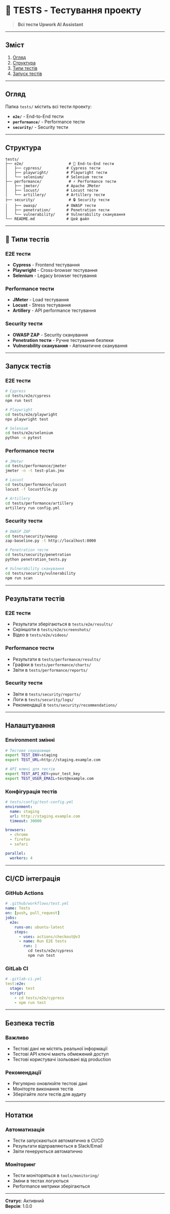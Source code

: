# 🧪 TESTS - Тестування проекту

> **Всі тести Upwork AI Assistant**

---

## Зміст

1. [Огляд](#огляд)
2. [Структура](#структура)
3. [Типи тестів](#типи-тестів)
4. [Запуск тестів](#запуск-тестів)

---

## Огляд

Папка `tests/` містить всі тести проекту:

- **`e2e/`** - End-to-End тести
- **`performance/`** - Performance тести
- **`security/`** - Security тести

---

## Структура

```
tests/
├── e2e/                    # 🔄 End-to-End тести
│   ├── cypress/           # Cypress тести
│   ├── playwright/        # Playwright тести
│   └── selenium/          # Selenium тести
├── performance/            # ⚡ Performance тести
│   ├── jmeter/            # Apache JMeter
│   ├── locust/            # Locust тести
│   └── artillery/         # Artillery тести
├── security/               # 🔒 Security тести
│   ├── owasp/             # OWASP тести
│   ├── penetration/       # Penetration тести
│   └── vulnerability/     # Vulnerability сканування
└── README.md              # Цей файл
```

---

## 🧪 Типи тестів

### **E2E тести**
- **Cypress** - Frontend тестування
- **Playwright** - Cross-browser тестування
- **Selenium** - Legacy browser тестування

### **Performance тести**
- **JMeter** - Load тестування
- **Locust** - Stress тестування
- **Artillery** - API performance тестування

### **Security тести**
- **OWASP ZAP** - Security сканування
- **Penetration тести** - Ручне тестування безпеки
- **Vulnerability сканування** - Автоматичне сканування

---

## Запуск тестів

### **E2E тести**
```bash
# Cypress
cd tests/e2e/cypress
npm run test

# Playwright
cd tests/e2e/playwright
npx playwright test

# Selenium
cd tests/e2e/selenium
python -m pytest
```

### **Performance тести**
```bash
# JMeter
cd tests/performance/jmeter
jmeter -n -t test-plan.jmx

# Locust
cd tests/performance/locust
locust -f locustfile.py

# Artillery
cd tests/performance/artillery
artillery run config.yml
```

### **Security тести**
```bash
# OWASP ZAP
cd tests/security/owasp
zap-baseline.py -t http://localhost:8000

# Penetration тести
cd tests/security/penetration
python penetration_tests.py

# Vulnerability сканування
cd tests/security/vulnerability
npm run scan
```

---

## Результати тестів

### **E2E тести**
- Результати зберігаються в `tests/e2e/results/`
- Скріншоти в `tests/e2e/screenshots/`
- Відео в `tests/e2e/videos/`

### **Performance тести**
- Результати в `tests/performance/results/`
- Графіки в `tests/performance/charts/`
- Звіти в `tests/performance/reports/`

### **Security тести**
- Звіти в `tests/security/reports/`
- Логи в `tests/security/logs/`
- Рекомендації в `tests/security/recommendations/`

---

## Налаштування

### **Environment змінні**
```bash
# Тестове середовище
export TEST_ENV=staging
export TEST_URL=http://staging.example.com

# API ключі для тестів
export TEST_API_KEY=your_test_key
export TEST_USER_EMAIL=test@example.com
```

### **Конфігурація тестів**
```yaml
# tests/config/test-config.yml
environment:
  name: staging
  url: http://staging.example.com
  timeout: 30000

browsers:
  - chrome
  - firefox
  - safari

parallel:
  workers: 4
```

---

## CI/CD інтеграція

### **GitHub Actions**
```yaml
# .github/workflows/test.yml
name: Tests
on: [push, pull_request]
jobs:
  e2e:
    runs-on: ubuntu-latest
    steps:
      - uses: actions/checkout@v3
      - name: Run E2E tests
        run: |
          cd tests/e2e/cypress
          npm run test
```

### **GitLab CI**
```yaml
# .gitlab-ci.yml
test:e2e:
  stage: test
  script:
    - cd tests/e2e/cypress
    - npm run test
```

---

## Безпека тестів

### **Важливо**
- Тестові дані не містять реальної інформації
- Тестові API ключі мають обмежений доступ
- Тестові користувачі ізольовані від production

### **Рекомендації**
- Регулярно оновлюйте тестові дані
- Моніторте виконання тестів
- Зберігайте логи тестів для аудиту

---

## Нотатки

### **Автоматизація**
- Тести запускаються автоматично в CI/CD
- Результати відправляються в Slack/Email
- Звіти генеруються автоматично

### **Моніторинг**
- Тести моніторяться в `tools/monitoring/`
- Зміни в тестах логуються
- Performance метрики зберігаються

---

**Статус**: Активний  
**Версія**: 1.0.0 
